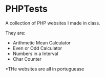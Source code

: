 # PHPTests
A collection of PHP websites I made in class.

They are:
- Arithmetic Mean Calculator
- Even or Odd Calculator
- Numbers in a Interval
- Char Counter

*THe websites are all in portuguease
